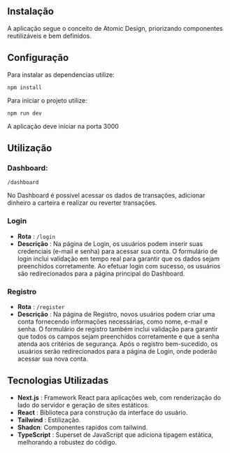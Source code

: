 
## Instalação

A aplicação segue o conceito de Atomic Design, priorizando componentes reutilizáveis e bem definidos.

## Configuração

Para instalar as dependencias utilize:

`npm install`

Para iniciar o projeto utilize:

`npm run dev`

A aplicação deve iniciar na porta 3000

## Utilização

### Dashboard:

`/dashboard`

No Dashboard é possivel acessar os dados de transações, adicionar dinheiro a carteira e realizar ou reverter transações.

### Login

* **Rota** : `/login`
* **Descrição** : Na página de Login, os usuários podem inserir suas credenciais (e-mail e senha) para acessar sua conta. O formulário de login inclui validação em tempo real para garantir que os dados sejam preenchidos corretamente. Ao efetuar login com sucesso, os usuários são redirecionados para a página principal do Dashboard.

### Registro

* **Rota** : `/register`
* **Descrição** : Na página de Registro, novos usuários podem criar uma conta fornecendo informações necessárias, como nome, e-mail e senha. O formulário de registro também inclui validação para garantir que todos os campos sejam preenchidos corretamente e que a senha atenda aos critérios de segurança. Após o registro bem-sucedido, os usuários serão redirecionados para a página de Login, onde poderão acessar sua nova conta.

## Tecnologias Utilizadas

* **Next.js** : Framework React para aplicações web, com renderização do lado do servidor e geração de sites estáticos.
* **React** : Biblioteca para construção da interface do usuário.
* **Tailwind** : Estilização.
* **Shadcn**: Componentes rapidos com tailwind.
* **TypeScript** : Superset de JavaScript que adiciona tipagem estática, melhorando a robustez do código.
